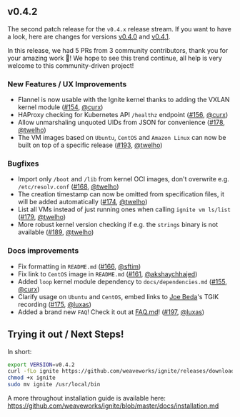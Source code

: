 ## v0.4.2

The second patch release for the `v0.4.x` release stream.
If you want to have a look, here are changes for versions [v0.4.0](https://github.com/weaveworks/ignite/blob/master/CHANGELOG.md#v040)
and [v0.4.1](https://github.com/weaveworks/ignite/blob/master/CHANGELOG.md#v041).

In this release, we had 5 PRs from 3 community contributors, thank you for your amazing work :tada:!
We hope to see this trend continue, all help is very welcome to this community-driven project!

### New Features / UX Improvements

 - Flannel is now usable with the Ignite kernel thanks to adding the VXLAN kernel module ([#154](https://github.com/weaveworks/ignite/pull/154), [@curx](https://github.com/curx))
 - HAProxy checking for Kubernetes API `/healthz` endpoint ([#156](https://github.com/weaveworks/ignite/pull/156), [@curx](https://github.com/curx))
 - Allow unmarshaling unquoted UIDs from JSON for convenience ([#178](https://github.com/weaveworks/ignite/pull/178), [@twelho](https://github.com/twelho))
 - The VM images based on `Ubuntu`, `CentOS` and `Amazon Linux` can now be built on top of a specific release ([#193](https://github.com/weaveworks/ignite/pull/193), [@twelho](https://github.com/twelho))


### Bugfixes

 - Import only `/boot` and `/lib` from kernel OCI images, don't overwrite e.g. `/etc/resolv.conf` ([#168](https://github.com/weaveworks/ignite/pull/168), [@twelho](https://github.com/twelho))
 - The creation timestamp can now be omitted from specification files, it will be added automatically ([#174](https://github.com/weaveworks/ignite/pull/174), [@twelho](https://github.com/twelho))
 - List all VMs instead of just running ones when calling `ignite vm ls/list` ([#179](https://github.com/weaveworks/ignite/pull/179), [@twelho](https://github.com/twelho))
 - More robust kernel version checking if e.g. the `strings` binary is not available ([#189](https://github.com/weaveworks/ignite/pull/189), [@twelho](https://github.com/twelho))


### Docs improvements

 - Fix formatting in `README.md` ([#166](https://github.com/weaveworks/ignite/pull/166), [@sftim](https://github.com/sftim))
 - Fix link to `CentOS` image in `README.md` ([#161](https://github.com/weaveworks/ignite/pull/161), [@akshaychhajed](https://github.com/akshaychhajed))
 - Added `loop` kernel module dependency to `docs/dependencies.md` ([#155](https://github.com/weaveworks/ignite/pull/155), [@curx](https://github.com/curx))
 - Clarify usage on `Ubuntu` and `CentOS`, embed links to [Joe Beda](https://twitter.com/jbeda)'s TGIK recording ([#175](https://github.com/weaveworks/ignite/pull/175), [@luxas](https://github.com/luxas))
 - Added a brand new `FAQ`! Check it out at [FAQ.md](FAQ.md)! ([#197](https://github.com/weaveworks/ignite/pull/197), [@luxas](https://github.com/luxas))


## Trying it out / Next Steps!

In short:

```bash
export VERSION=v0.4.2
curl -fLo ignite https://github.com/weaveworks/ignite/releases/download/${VERSION}/ignite
chmod +x ignite
sudo mv ignite /usr/local/bin
```

A more throughout installation guide is available here: https://github.com/weaveworks/ignite/blob/master/docs/installation.md